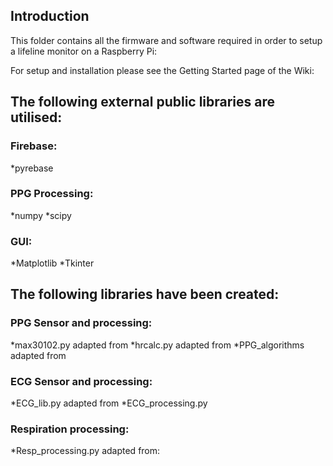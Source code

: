 ## Introduction
This folder contains all the firmware and software required in order to setup a lifeline monitor on a Raspberry Pi:

For setup and installation please see the Getting Started page of the Wiki:

## The following external public libraries are utilised:

### Firebase:
*pyrebase

### PPG Processing:
*numpy
*scipy

### GUI:
*Matplotlib
*Tkinter

## The following libraries have been created:

### PPG Sensor and processing:
*max30102.py adapted from 
*hrcalc.py adapted from
*PPG_algorithms adapted from 

### ECG Sensor and processing:
*ECG_lib.py adapted from
*ECG_processing.py

### Respiration processing:
*Resp_processing.py adapted from:




